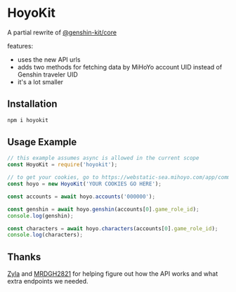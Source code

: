 # HoyoKit

A partial rewrite of [@genshin-kit/core](https://www.npmjs.com/package/@genshin-kit/core)

features:
- uses the new API urls
- adds two methods for fetching data by MiHoYo account UID instead of Genshin traveler UID
- it's a lot smaller

## Installation

```bash
npm i hoyokit
```

## Usage Example
```js
// this example assumes async is allowed in the current scope
const HoyoKit = require('hoyokit');

// to get your cookies, go to https://webstatic-sea.mihoyo.com/app/community-game-records-sea and input `document.cookie` in your browser's developer console. You need the entire string it returns.
const hoyo = new HoyoKit('YOUR COOKIES GO HERE');

const accounts = await hoyo.accounts('000000');

const genshin = await hoyo.genshin(accounts[0].game_role_id);
console.log(genshin);

const characters = await hoyo.characters(accounts[0].game_role_id);
console.log(characters);
```

## Thanks

[Zyla](https://github.com/Eilyz/Kanade) and [MRDGH2821](https://github.com/MRDGH2821) for helping figure out how the API works and what extra endpoints we needed.